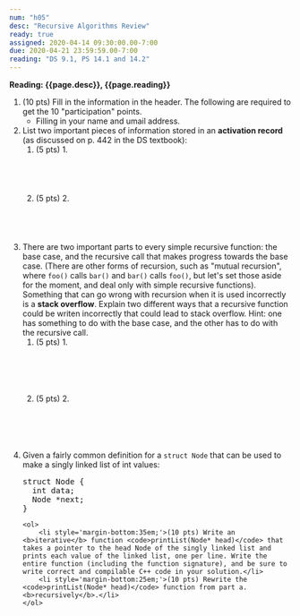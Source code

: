 ```yaml
---
num: "h05"
desc: "Recursive Algorithms Review"
ready: true
assigned: 2020-04-14 09:30:00.00-7:00
due: 2020-04-21 23:59:59.00-7:00
reading: "DS 9.1, PS 14.1 and 14.2"
---
```

<b>Reading: {{page.desc}}, {{page.reading}}</b>

<ol start="1">

<li>(10 pts) Fill in the information in the header. The following are required to get the 10 "participation" points.
    <ul>
    <li>Filling in your name and umail address.<br /></li>
    </ul>
 </li>

 <li> List two important pieces of information stored in an <b>activation record</b> (as discussed on p. 442 in the DS textbook):
 	<ol>
 		<li style='margin-bottom:5em;'>(5 pts) 1.</li>
 		<li style='margin-bottom:5em;'>(5 pts) 2.</li>
 	</ol>
</li>

<li> There are two important parts to every simple recursive function: the base case, and the recursive call that makes progress towards the base case. (There are other forms of recursion, such as "mutual recursion", where <code>foo()</code> calls <code>bar()</code> and <code>bar()</code> calls <code>foo()</code>, but let's set those aside for the moment, and deal only with simple recursive functions). Something that can go wrong with recursion when it is used incorrectly is a <b>stack overflow</b>. Explain two different ways that a recursive function could be writen incorrectly that could lead to stack overflow. Hint: one has something to do with the base case, and the other has to do with the recursive call.
	<ol>
		<li style='margin-bottom:6em;'>(5 pts) 1.</li>
		<li style='margin-bottom:6em;'>(5 pts) 2.</li>
	</ol>
</li>

<div class="pagebreak"></div>

<li> Given a fairly common definition for a <code>struct Node</code> that can be used to make a singly linked list of int values:

<pre>
struct Node {
  int data;
  Node *next;
}
</pre>
	<ol>
		<li style='margin-bottom:35em;'>(10 pts) Write an <b>iterative</b> function <code>printList(Node* head)</code> that takes a pointer to the head Node of the singly linked list and prints each value of the linked list, one per line. Write the entire function (including the function signature), and be sure to write correct and compilable C++ code in your solution.</li>
		<li style='margin-bottom:25em;'>(10 pts) Rewrite the <code>printList(Node* head)</code> function from part a. <b>recursively</b>.</li>
	</ol>
</li>
